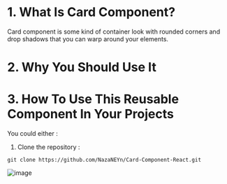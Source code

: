 # 1. What Is Card Component?

Card component is some kind of container look with rounded corners and drop shadows that you can warp around your elements.

# 2. Why You Should Use It

# 3. How To Use This Reusable Component In Your Projects

You could either :

1. Clone the repository : 
```
git clone https://github.com/NazaNEYn/Card-Component-React.git
```


![image](https://user-images.githubusercontent.com/68081983/218798051-76ead3cd-f307-4969-91b4-a6ca7da7a7b1.png)
